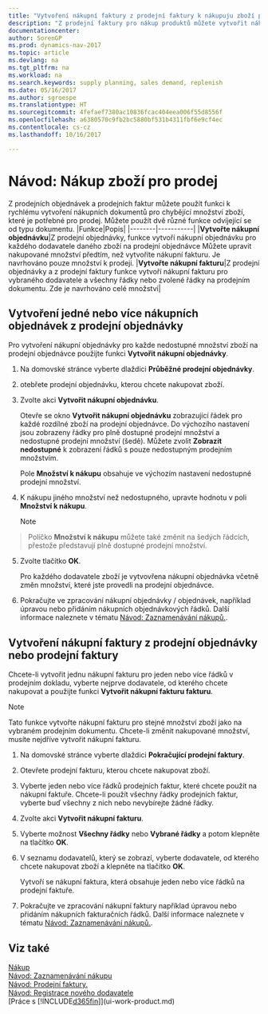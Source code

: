 ```yaml
---
title: "Vytvoření nákupní faktury z prodejní faktury k nákupuju zboží pro prodej"
description: "Z prodejní faktury pro nákup produktů můžete vytvořit nákupní fakturu pro dodavatele."
documentationcenter: 
author: SorenGP
ms.prod: dynamics-nav-2017
ms.topic: article
ms.devlang: na
ms.tgt_pltfrm: na
ms.workload: na
ms.search.keywords: supply planning, sales demand, replenish
ms.date: 05/16/2017
ms.author: sgroespe
ms.translationtype: HT
ms.sourcegitcommit: 4fefaef7380ac10836fcac404eea006f55d8556f
ms.openlocfilehash: a6380570c9fb2bc5880bf531b4311fbf6e9cf4ec
ms.contentlocale: cs-cz
ms.lasthandoff: 10/16/2017

---
```

# <a name="how-to-purchase-items-for-a-sale"></a>Návod: Nákup zboží pro prodej
Z prodejních objednávek a prodejních faktur můžete použít funkci k rychlému vytvoření nákupních dokumentů pro chybějící množství zboží, které je potřebné pro prodej. Můžete použít dvě různé funkce odvíjející se od typu dokumentu.
|Funkce|Popis|
|--------|-----------|
|**Vytvořte nákupní objednávku**|Z prodejní objednávky, funkce vytvoří nákupní objednávku pro každého dodavatele daného zboží na prodejní objednávce Můžete upravit nakupované množství předtím, než vytvoříte nákupní fakturu. Je navrhováno pouze množství k prodeji.
|**Vytvořte nákupní fakturu**|Z prodejní objednávky a z prodejní faktury funkce vytvoří nákupní fakturu pro vybraného dodavatele a všechny řádky nebo zvolené řádky na prodejním dokumentu. Zde je navrhováno celé množství|

## <a name="to-create-one-or-more-purchase-orders-from-a-sales-order"></a>Vytvoření jedné nebo více nákupních objednávek z prodejní objednávky
Pro vytvoření nákupní objednávky pro každe nedostupné množství zboží na prodejní objednávce použijte funkci **Vytvořit nákupní objednávky**.

1. Na domovské stránce vyberte dlaždici **Průběžné prodejní objednávky**.
2. otebřete prodejní objednávku, kterou chcete nakupovat zboží.
3. Zvolte akci **Vytvořit nákupní objednávku**.

    Otevře se okno **Vytvořit nákupní objednávku** zobrazující řádek pro každé rozdílné zboží na prodejní objednávce. Do výchozího nastavení jsou zobrazeny řádky pro plně dostupné prodejní množství a nedostupné prodejní množství (šedě). Můžete zvolit **Zobrazit nedostupné** k zobrazení řádků s pouze nedostupným prodejním množstvím.

    Pole **Množství k nákupu** obsahuje ve výchozím nastavení nedostupné prodejní množství. 
4. K nákupu jiného množství než nedostupného, upravte hodnotu v poli **Množství k nákupu**.

    > [!NOTE]  
>   Políčko **Množství k nákupu** můžete také změnit na šedých řádcích, přestože představují plně dostupné prodejní množství.
5. Zvolte tlačítko **OK**.

    Pro každého dodavatele zboží je vytvovřena nákupní objednávka včetně změn množství, které jste provedli na prodejní objednávce.
7. Pokračujte ve zpracování nákupní objednávky / objednávek, například úpravou nebo přidáním nákupních objednávkových řádků. Další informace naleznete v tématu [Návod: Zaznamenávání nákupů.](purchasing-how-record-purchases.md).


## <a name="to-create-a-purchase-invoice-from-a-sales-order-or-sales-invoice"></a>Vytvoření nákupní faktury z prodejní objednávky nebo prodejní faktury
Chcete-li vytvořit jednu nákupní fakturu pro jeden nebo více řádků v prodejním dokladu, vyberte nejprve dodavatele, od kterého chcete nakupovat a použijte funkci **Vytvořit nákupní fakturu fakturu**.

> [!NOTE]  
>   Tato funkce vytvořte nákupní fakturu pro stejné množství zboží jako na vybraném prodejním dokumentu. Chcete-li změnit nakupované množství, musíte nejdříve vytvořit nákupní fakturu.  

1. Na domovské stránce vyberte dlaždici **Pokračující prodejní faktury**.
2. Otevřete prodejní fakturu, kterou chcete nakupovat zboží.
3. Vyberte jeden nebo více řádků prodejních faktur, které chcete použít na nákupní faktuře. Chcete-li použít všechny řádky prodejních faktur, vyberte buď všechny z nich nebo nevybírejte žádné řádky.
4. Zvolte akci **Vytvořit nákupní fakturu**.
5. Vyberte možnost **Všechny řádky** nebo **Vybrané řádky** a potom klepněte na tlačítko **OK**.  
6. V seznamu dodavatelů, který se zobrazí, vyberte dodavatele, od kterého chcete nakupovat zboží a klepněte na tlačítko **OK**.

    Vytvoří se nákupní faktura, která obsahuje jeden nebo více řádků na prodejní faktuře.
7. Pokračujte ve zpracování nákupní faktury například úpravou nebo přidáním nákupních fakturačních řádků. Další informace naleznete v tématu [Návod: Zaznamenávání nákupů.](purchasing-how-record-purchases.md).

## <a name="see-also"></a>Viz také
[Nákup](purchasing-manage-purchasing.md)  
[Návod: Zaznamenávání nákupu](purchasing-how-record-purchases.md)  
[Návod: Prodejní faktury.](sales-how-invoice-sales.md)  
[Návod: Registrace nového dodavatele](purchasing-how-register-new-vendors.md)  
[Práce s [!INCLUDE[d365fin](includes/d365fin_md.md)]](ui-work-product.md)

